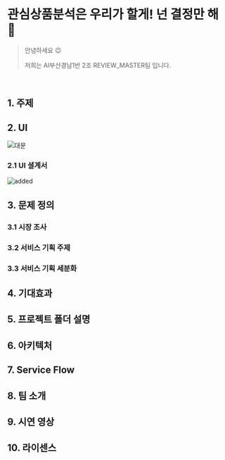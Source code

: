 # 관심상품분석은 우리가 할게! 넌 결정만 해 :speak_no_evil:
> 안녕하세요 :wink:
>
> 저희는 AI부산경남1반 2조 REVIEW_MASTER팀 입니다.

<br/>

## 1. 주제
>

## 2. UI
![대문](https://user-images.githubusercontent.com/98193218/165303225-1822fb49-67cd-49f7-a671-56d65156b299.png)

### 2.1 UI 셜계서
![added](https://user-images.githubusercontent.com/98193218/165251878-60258b42-0da2-4448-9c96-7b7d6b6acd53.png)

## 3. 문제 정의
### 3.1 시장 조사

### 3.2 서비스 기획 주제

### 3.3 서비스 기획 세분화

## 4. 기대효과

## 5. 프로젝트 폴더 설명
## 6. 아키텍처
## 7. Service Flow
## 8. 팀 소개
## 9. 시연 영상
## 10. 라이센스
